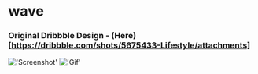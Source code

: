 # wave

### Original Dribbble Design - (Here)[https://dribbble.com/shots/5675433-Lifestyle/attachments]

!['Screenshot'](https://github.com/fluttertraining/flutter_wave/docs/screenshot.png)
!['Gif'](https://github.com/fluttertraining/flutter_wave/docs/demo_vid.gif)
